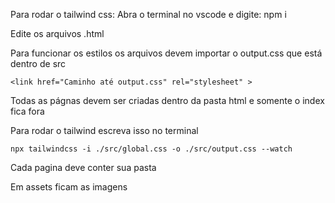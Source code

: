 Para rodar o tailwind css:
Abra o terminal no vscode e digite:
npm i

Edite os arquivos .html

Para funcionar os estilos os arquivos devem importar o output.css que está dentro de src

`<link href="Caminho até output.css" rel="stylesheet" >`

Todas as págnas devem ser criadas dentro da pasta html e somente o index fica fora

Para rodar o tailwind escreva isso no terminal

`npx tailwindcss -i ./src/global.css -o ./src/output.css --watch`

Cada pagina deve conter sua pasta

Em assets ficam as imagens